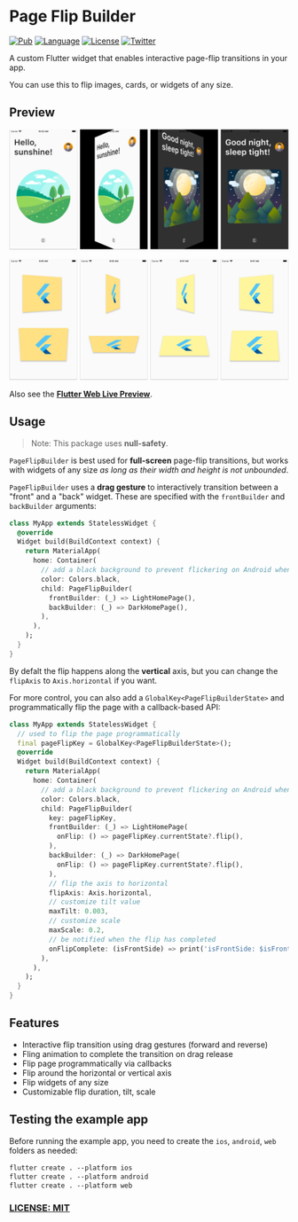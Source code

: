 
# Page Flip Builder

[![Pub](https://img.shields.io/pub/v/page_flip_builder.svg)](https://pub.dev/packages/page_flip_builder)
[![Language](https://img.shields.io/badge/dart-3.0.0-informational.svg)](https://dart.dev/)
[![License](https://img.shields.io/badge/license-MIT-lightgrey.svg)](http://mit-license.org)
[![Twitter](https://img.shields.io/badge/twitter-@biz84-blue.svg)](http://twitter.com/biz84)

A custom Flutter widget that enables interactive page-flip transitions in your app.

You can use this to flip images, cards, or widgets of any size.

## Preview

![Page Flip screenshots](https://raw.githubusercontent.com/bizz84/page_flip_builder/main/.github/images/page-flip-transition.png)

![Card Flip screenshots](https://raw.githubusercontent.com/bizz84/page_flip_builder/main/.github/images/cards-flip-transition.png)

Also see the **[Flutter Web Live Preview](https://page-flip-demo.web.app/#/)**.

## Usage

> Note: This package uses **null-safety**.

`PageFlipBuilder` is best used for **full-screen** page-flip transitions, but works with widgets of any size _as long as their width and height is not unbounded_.

`PageFlipBuilder` uses a **drag gesture** to interactively transition between a "front" and a "back" widget. These are specified with the `frontBuilder` and `backBuilder` arguments:

```dart
class MyApp extends StatelessWidget {
  @override
  Widget build(BuildContext context) {
    return MaterialApp(
      home: Container(
        // add a black background to prevent flickering on Android when the page flips
        color: Colors.black,
        child: PageFlipBuilder(
          frontBuilder: (_) => LightHomePage(),
          backBuilder: (_) => DarkHomePage(),
        ),
      ),
    );
  }
}
```

By defalt the flip happens along the **vertical** axis, but you can change the `flipAxis` to `Axis.horizontal` if you want.

For more control, you can also add a `GlobalKey<PageFlipBuilderState>` and programmatically flip the page with a callback-based API:

```dart
class MyApp extends StatelessWidget {
  // used to flip the page programmatically
  final pageFlipKey = GlobalKey<PageFlipBuilderState>();
  @override
  Widget build(BuildContext context) {
    return MaterialApp(
      home: Container(
        // add a black background to prevent flickering on Android when the page flips
        color: Colors.black,
        child: PageFlipBuilder(
          key: pageFlipKey,
          frontBuilder: (_) => LightHomePage(
            onFlip: () => pageFlipKey.currentState?.flip(),
          ),
          backBuilder: (_) => DarkHomePage(
            onFlip: () => pageFlipKey.currentState?.flip(),
          ),
          // flip the axis to horizontal
          flipAxis: Axis.horizontal,
          // customize tilt value
          maxTilt: 0.003,
          // customize scale
          maxScale: 0.2,
          // be notified when the flip has completed
          onFlipComplete: (isFrontSide) => print('isFrontSide: $isFrontSide'),
        ),
      ),
    );
  }
}
```

## Features

- Interactive flip transition using drag gestures (forward and reverse)
- Fling animation to complete the transition on drag release
- Flip page programmatically via callbacks
- Flip around the horizontal or vertical axis
- Flip widgets of any size
- Customizable flip duration, tilt, scale

## Testing the example app

Before running the example app, you need to create the `ios`, `android`, `web` folders as needed:

```
flutter create . --platform ios
flutter create . --platform android
flutter create . --platform web
```

### [LICENSE: MIT](LICENSE)